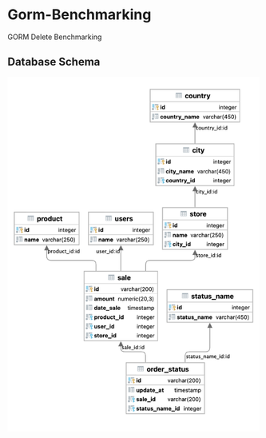 # Gorm-Benchmarking
GORM Delete Benchmarking

## Database Schema
![uml diagram](er-relations/diagram.png)
